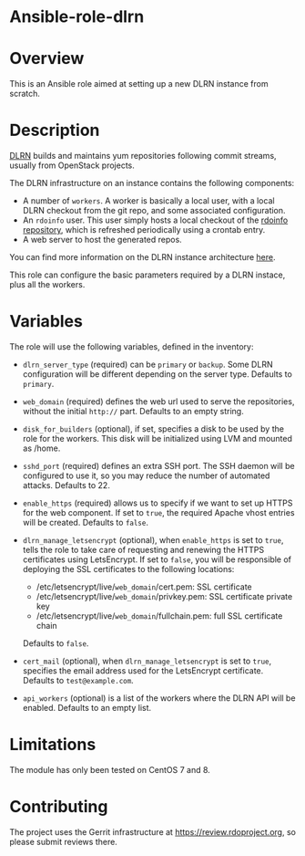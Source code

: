 Ansible-role-dlrn
=================


# Overview
This is an Ansible role aimed at setting up a new DLRN instance from scratch.

# Description

[DLRN](https://github.com/softwarefactory-project/DLRN) builds and maintains yum repositories following commit streams, usually from OpenStack projects.

The DLRN infrastructure on an instance contains the following components:

- A number of `workers`. A worker is basically a local user, with a local DLRN checkout from the git repo, and some associated configuration.
- An `rdoinfo` user. This user simply hosts a local checkout of the [rdoinfo repository](https://github.com/redhat-openstack/rdoinfo), which is refreshed periodically using a crontab entry.
- A web server to host the generated repos.

You can find more information on the DLRN instance architecture [here](https://github.com/redhat-openstack/delorean-instance/blob/master/docs/delorean-instance.md).

This role can configure the basic parameters required by a DLRN instace, plus all the workers.

# Variables

The role will use the following variables, defined in the inventory:

* `dlrn_server_type` (required) can be `primary` or `backup`. Some DLRN configuration will be
   different depending on the server type. Defaults to `primary`.
* `web_domain` (required) defines the web url used to serve the repositories, without the initial
  `http://` part. Defaults to an empty string.
* `disk_for_builders` (optional), if set, specifies a disk to be used by the role for the workers. This
  disk will be initialized using LVM and mounted as /home.
* `sshd_port` (required) defines an extra SSH port. The SSH daemon will be configured to use it,
  so you may reduce the number of automated attacks. Defaults to 22.
* `enable_https` (required) allows us to specify if we want to set up HTTPS
  for the web component. If set to `true`, the required Apache vhost entries will be created. Defaults
  to `false`.
* `dlrn_manage_letsencrypt` (optional), when `enable_https` is set to `true`, tells the role to take care
  of requesting and renewing the HTTPS certificates using LetsEncrypt. If set to `false`, you will be
  responsible of deploying the SSL certificates to the following locations:

  - /etc/letsencrypt/live/`web_domain`/cert.pem: SSL certificate
  - /etc/letsencrypt/live/`web_domain`/privkey.pem: SSL certificate private key
  - /etc/letsencrypt/live/`web_domain`/fullchain.pem: full SSL certificate chain

  Defaults to `false`.
* `cert_mail` (optional), when `dlrn_manage_letsencrypt` is set to `true`, specifies the email address
  used for the LetsEncrypt certificate. Defaults to `test@example.com`.
* `api_workers` (optional) is a list of the workers where the DLRN API will be enabled.
  Defaults to an empty list.

# Limitations

The module has only been tested on CentOS 7 and 8.

# Contributing

The project uses the Gerrit infrastructure at https://review.rdoproject.org, so please submit reviews there.


